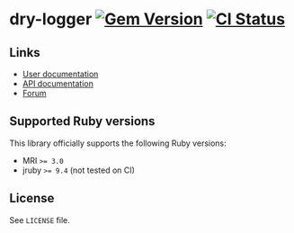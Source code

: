 <!--- this file is synced from dry-rb/template-gem project -->
[gem]: https://rubygems.org/gems/dry-logger
[actions]: https://github.com/dry-rb/dry-logger/actions

# dry-logger [![Gem Version](https://badge.fury.io/rb/dry-logger.svg)][gem] [![CI Status](https://github.com/dry-rb/dry-logger/workflows/ci/badge.svg)][actions]

## Links

* [User documentation](https://dry-rb.org/gems/dry-logger)
* [API documentation](http://rubydoc.info/gems/dry-logger)
* [Forum](https://discourse.dry-rb.org)

## Supported Ruby versions

This library officially supports the following Ruby versions:

* MRI `>= 3.0`
* jruby `>= 9.4` (not tested on CI)

## License

See `LICENSE` file.
